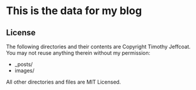 # This is the data for my blog


## License

The following directories and their contents are Copyright Timothy Jeffcoat.
You may not reuse anything therein without my permission:

* \_posts/
* images/

All other directories and files are MIT Licensed.